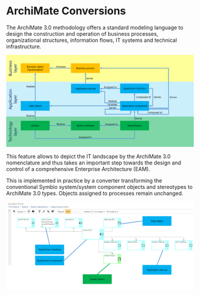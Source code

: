 # ArchiMate Conversions

The ArchiMate 3.0 methodology offers a standard modeling language to design the construction and operation of business processes, organizational structures, information flows, IT systems and technical infrastructure.   

![screen](../media/archimate-mapping.png)

This feature allows to depict the IT landscape by the ArchiMate 3.0 nomenclature and thus takes an important step towards the design and control of a comprehensive Enterprise Architecture (EAM).

This is implemented in practice by a converter transforming the conventional Symbio system/system component objects and stereotypes to ArchiMate 3.0 types. Objects assigned to processes remain unchanged.

![screen](../media/archimate-example.png)